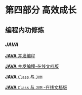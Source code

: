 # 第四部分 高效成长

##  **编程**内功修炼

### _JAVA_

[**JAVA** 并发编程](./java_concurrency/README.md)

[**JAVA** 并发编程-在线文档版](/part4/java_concurrency/README.md)

[**JAVA** `Class` 与 `JVM`](./java_class_jvm/README.md)

[**JAVA** `Class` 与 `JVM` -在线文档版](./java_class_jvm/README.md)
